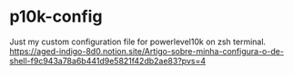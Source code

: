 # p10k-config
Just my custom configuration file for powerlevel10k on zsh terminal.
https://aged-indigo-8d0.notion.site/Artigo-sobre-minha-configura-o-de-shell-f9c943a78a6b441d9e5821f42db2ae83?pvs=4
